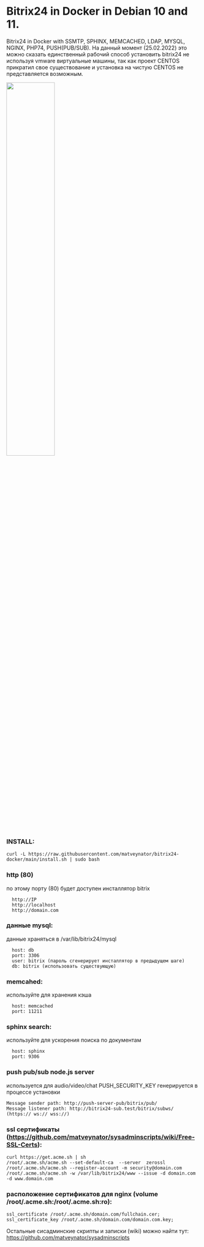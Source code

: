 # Bitrix24 in Docker in Debian 10 and 11.
Bitrix24 in Docker with SSMTP, SPHINX, MEMCACHED, LDAP, MYSQL, NGINX, PHP74, PUSH(PUB/SUB).
На данный момент (25.02.2022) это  можно сказать единственный рабочий способ установить 
bitrix24 не используя vmware виртуальные машины, так как проект CENTOS прикратил свое 
существование и установка на чистую CENTOS не представляется возможным.

<img src="https://repository-images.githubusercontent.com/463467104/1dee8021-e984-4165-950b-5b44fd789504" width="50%">

### INSTALL:
```
curl -L https://raw.githubusercontent.com/matveynator/bitrix24-docker/main/install.sh | sudo bash
```

### http (80)
по этому порту (80) будет доступен инсталлятор bitrix
```
  http://IP 
  http://localhost
  http://domain.com
```

### данные mysql:
данные храняться в /var/lib/bitrix24/mysql
```
  host: db
  port: 3306
  user: bitrix (пароль сгенерирует инсталлятор в предыдущем шаге)
  db: bitrix (использовать существующую)
```

### memcahed:
используйте для хранения кэша
```
  host: memcached
  port: 11211
```

### sphinx search:
используйте для ускорения поиска по документам
```
  host: sphinx
  port: 9306
```

### push pub/sub node.js server
используется для audio/video/chat 
PUSH_SECURITY_KEY генерируется в процессе установки
```
Message sender path: http://push-server-pub/bitrix/pub/ 
Message listener path: http://bitrix24-sub.test/bitrix/subws/ (https:// ws:// wss://)
```

### ssl сертификаты (https://github.com/matveynator/sysadminscripts/wiki/Free-SSL-Certs): 
```
curl https://get.acme.sh | sh
/root/.acme.sh/acme.sh --set-default-ca  --server  zerossl
/root/.acme.sh/acme.sh --register-account -m security@domain.com
/root/.acme.sh/acme.sh -w /var/lib/bitrix24/www --issue -d domain.com -d www.domain.com
```

### расположение сертификатов для nginx (volume /root/.acme.sh:/root/.acme.sh:ro):
```
ssl_certificate /root/.acme.sh/domain.com/fullchain.cer;
ssl_certificate_key /root/.acme.sh/domain.com/domain.com.key;
```

Остальные сисадминские скрипты и записки (wiki) можно найти тут: https://github.com/matveynator/sysadminscripts

